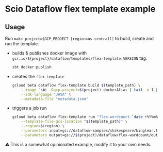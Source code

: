 # Scio Dataflow flex template example

## Usage

Run `make project=$GCP_PROJECT [region=us-central1]` to build, create and run the template.

* builds & publishes docker image with `gcr.io/${project}/dataflow/templates/flex-template:VERSION` tag.
    
    ```bash
    sbt docker:publish
    ```

* creates the `flex-template`

    ```bash
    gcloud beta dataflow flex-template build $(template_path) \
        --image `sbt -Dgcp.project=$(project) dockerAlias | tail -n 1 | cut -d' ' -f2` \
        --sdk-language "JAVA" \
        --metadata-file "metadata.json"
    ```

* triggers a job run
    
    ```bash
    gcloud beta dataflow flex-template run "flex-wordcount-`date +%Y%m%d-%H%M%S`" \
        --template-file-gcs-location "$(template_path)" \
        --region=$(region) \
        --parameters input=gs://dataflow-samples/shakespeare/kinglear.txt  \
        --parameters output=gs://$(project)/dataflow/flex-wordcount/output
    ```

⚠️ This is a somewhat opinionated example, modify it to your own needs.
